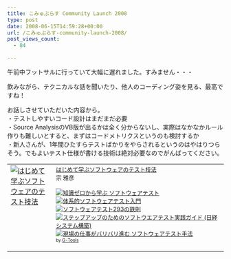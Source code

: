 ```yaml
---
title: こみゅぷらす Community Launch 2008
type: post
date: 2008-06-15T14:59:28+00:00
url: /こみゅぷらす-community-launch-2008/
post_views_count:
  - 84

---
```

</p> 

午前中フットサルに行っていて大幅に遅れました。すみません・・・ 

飲みながら、テクニカルな話を聞いたり、他人のコーディング姿を見る、最高ですね！ 

お話しさせていただいた内容から。  
・テストしやすいコード設計はまだまだ必要  
・Source AnalysisのVB版が出るかは全く分からないし、実際はなかなかルール作りも難しいとすると、まずはコードメトリクスというのも検討するか  
・新人さんが、1年間ひたすらテストばかりをやらされるというのはやはりつらそう。でもよいテスト仕様が書ける技術は絶対必要なのでがんばってください。

<table cellpadding="5" border="0">
  <tr>
    <td valign="top">
      <a href="http://www.amazon.co.jp/gp/redirect.html%3FASIN=4822282511%26tag=konnokiyotaka-22%26lcode=xm2%26cID=2025%26ccmID=165953%26location=/o/ASIN/4822282511%253FSubscriptionId=0G91FPYVW6ZGWBH4Y9G2" target="_blank"><img alt="はじめて学ぶソフトウェアのテスト技法" src="https://i2.wp.com/ecx.images-amazon.com/images/I/51JSRX31MSL._SL160_.jpg" border="0" data-recalc-dims="1" /></a>
    </td>
    <td valign="top">
      <font size="-1"><a href="http://www.amazon.co.jp/gp/redirect.html%3FASIN=4822282511%26tag=konnokiyotaka-22%26lcode=xm2%26cID=2025%26ccmID=165953%26location=/o/ASIN/4822282511%253FSubscriptionId=0G91FPYVW6ZGWBH4Y9G2" target="_blank">はじめて学ぶソフトウェアのテスト技法</a><img height="1" alt="" src="http://www.assoc-amazon.jp/e/ir?t=konnokiyotaka-22&l=ur2&o=9" width="1" border="0" /><br />宗 雅彦 </p>
      <p>
        <a href="http://www.amazon.co.jp/exec/obidos/ASIN/4798107093/konnokiyotaka-22/ref=nosim/" target="_blank"><img alt="知識ゼロから学ぶ ソフトウェアテスト" src="https://i1.wp.com/images.amazon.com/images/P/4798107093.09._SCTHUMBZZZ_.jpg" border="0" data-recalc-dims="1" /></a> <a href="http://www.amazon.co.jp/exec/obidos/ASIN/4822282074/konnokiyotaka-22/ref=nosim/" target="_blank"><img alt="体系的ソフトウェアテスト入門" src="https://i2.wp.com/images.amazon.com/images/P/4822282074.09._SCTHUMBZZZ_.jpg" border="0" data-recalc-dims="1" /></a> <a href="http://www.amazon.co.jp/exec/obidos/ASIN/482228154X/konnokiyotaka-22/ref=nosim/" target="_blank"><img alt="ソフトウェアテスト293の鉄則" src="https://i1.wp.com/images.amazon.com/images/P/482228154X.09._SCTHUMBZZZ_.jpg" border="0" data-recalc-dims="1" /></a> <a href="http://www.amazon.co.jp/exec/obidos/ASIN/4822229688/konnokiyotaka-22/ref=nosim/" target="_blank"><img alt="ステップアップのためのソフトウエアテスト実践ガイド (日経システム構築)" src="https://i1.wp.com/images.amazon.com/images/P/4822229688.09._SCTHUMBZZZ_.jpg" border="0" data-recalc-dims="1" /></a> <a href="http://www.amazon.co.jp/exec/obidos/ASIN/4774127116/konnokiyotaka-22/ref=nosim/" target="_blank"><img alt="現場の仕事がバリバリ進む ソフトウェアテスト手法" src="https://i0.wp.com/images.amazon.com/images/P/4774127116.09._SCTHUMBZZZ_.jpg" border="0" data-recalc-dims="1" /></a> </font><font size="-2"><br />by <a href="http://www.goodpic.com/mt/aws/index.html">G-Tools</a></font></td> </tr> </tbody> </table>